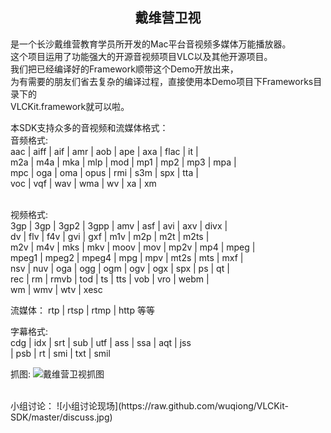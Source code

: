 <html>
<head></head>
<body>
<center><h2>戴维营卫视</h2></center>
<div>
是一个长沙戴维营教育学员所开发的Mac平台音视频多媒体万能播放器。
<br/>
这个项目运用了功能强大的开源音视频项目VLC以及其他开源项目。
<br/>
我们把已经编译好的Framework顺带这个Demo开放出来，
<br/>
为有需要的朋友们省去复杂的编译过程，直接使用本Demo项目下Frameworks目录下的
<br/>
VLCKit.framework就可以啦。
<br/>

本SDK支持众多的音视频和流媒体格式：
<br/>
音频格式:
<br/>
aac | aiff | aif | amr | aob | ape | axa | flac | it | 
<br/>
m2a | m4a | mka | mlp | mod | mp1 | mp2 | mp3 | mpa |
<br/>
 mpc | oga | oma | opus | rmi | s3m | spx | tta |
<br/>
 voc | vqf | wav | wma | wv | xa | xm

<br/>
视频格式:
<br/>
3gp | 3gp | 3gp2 | 3gpp | amv | asf | avi | axv | divx |
<br/>
 dv | flv | f4v | gvi | gxf | m1v | m2p | m2t | m2ts | 
<br/>
m2v | m4v | mks | mkv | moov | mov | mp2v | mp4 | mpeg | 
<br/>
mpeg1 | mpeg2 | mpeg4 | mpg | mpv | mt2s | mts | mxf | 
<br/>
nsv | nuv | oga | ogg | ogm | ogv | ogx | spx | ps | qt |
<br/>
 rec | rm | rmvb | tod | ts | tts | vob | vro | webm |
<br/>
 wm | wmv | wtv | xesc
<br/>

流媒体：
rtp | rtsp | rtmp | http 等等

字幕格式:
<br/>
cdg | idx | srt | sub | utf | ass | ssa | aqt | jss 
<br/>
| psb | rt | smi | txt | smil
<br/>
</div>

抓图:
![戴维营卫视抓图](https://raw.github.com/wuqiong/VLCKit-SDK/master/snapshot.png)

<br/>
小组讨论：
![小组讨论现场](https://raw.github.com/wuqiong/VLCKit-SDK/master/discuss.jpg)

</body>
<html>
